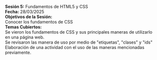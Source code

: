 <!DOCTYPE html>
<html>
    <body>
        <strong>Sesión 5:</strong> Fundamentos de HTML5 y CSS
        <br>
        <strong>Fecha:</strong> 28/03/2025
        <br>
        <strong>Objetivos de la Sesión:</strong>
        <br>
        Conocer los fundamentos de CSS
        <br>
        <strong>Temas Cubiertos:</strong>
        <br>
        Se vieron los fundamentos de CSS y sus principales maneras de utilizarlo en una página web.
        <br>
        Se revisaron las manera de uso por medio de "etiquetas", "clases" y "ids"
        <br>
        Elaboración de una actividad con el uso de las maneras mencionadas previamente.
    </body>
</html>